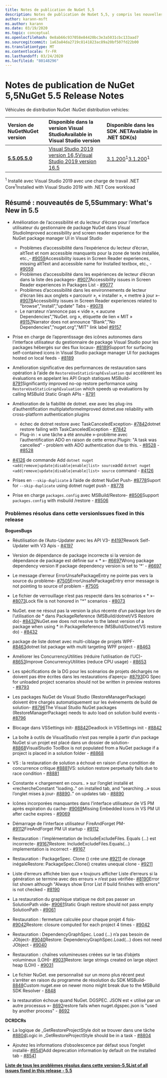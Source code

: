 ```yaml
---
title: Notes de publication de NuGet 5,5
description: Notes de publication de NuGet 5,5, y compris les nouvelles fonctionnalités, les correctifs de bogues et DCR.
author: karann-msft
ms.author: karann
ms.date: 03/19/2020
ms.topic: conceptual
ms.openlocfilehash: 0e8ab66c937058e84420bc3e3a5031cbc133aad7
ms.sourcegitcommit: 1a63a84da2719c8141823ac89a20bf507fd22b00
ms.translationtype: MT
ms.contentlocale: fr-FR
ms.lasthandoff: 03/24/2020
ms.locfileid: "80148296"
---
```

# <a name="nuget-55-release-notes"></a><span data-ttu-id="d43ac-103">Notes de publication de NuGet 5,5</span><span class="sxs-lookup"><span data-stu-id="d43ac-103">NuGet 5.5 Release Notes</span></span>

<span data-ttu-id="d43ac-104">Véhicules de distribution NuGet :</span><span class="sxs-lookup"><span data-stu-id="d43ac-104">NuGet distribution vehicles:</span></span>

| <span data-ttu-id="d43ac-105">Version de NuGet</span><span class="sxs-lookup"><span data-stu-id="d43ac-105">NuGet version</span></span> | <span data-ttu-id="d43ac-106">Disponible dans la version Visual Studio</span><span class="sxs-lookup"><span data-stu-id="d43ac-106">Available in Visual Studio version</span></span>| <span data-ttu-id="d43ac-107">Disponible dans les SDK .NET</span><span class="sxs-lookup"><span data-stu-id="d43ac-107">Available in .NET SDK(s)</span></span>|
|:---|:---|:---|
| [<span data-ttu-id="d43ac-108">**5.5.0**</span><span class="sxs-lookup"><span data-stu-id="d43ac-108">**5.5.0**</span></span>](https://nuget.org/downloads) | [<span data-ttu-id="d43ac-109">Visual Studio 2019 version 16,5</span><span class="sxs-lookup"><span data-stu-id="d43ac-109">Visual Studio 2019 version 16.5</span></span>](https://visualstudio.microsoft.com/downloads/) | <span data-ttu-id="d43ac-110">[3.1.200](https://dotnet.microsoft.com/download/dotnet-core/3.1)<sup>1</sup></span><span class="sxs-lookup"><span data-stu-id="d43ac-110">[3.1.200](https://dotnet.microsoft.com/download/dotnet-core/3.1)<sup>1</sup></span></span> |

<span data-ttu-id="d43ac-111"><sup>1</sup> Installé avec Visual Studio 2019 avec une charge de travail .NET Core</span><span class="sxs-lookup"><span data-stu-id="d43ac-111"><sup>1</sup>Installed with Visual Studio 2019 with .NET Core workload</span></span>

## <a name="summary-whats-new-in-55"></a><span data-ttu-id="d43ac-112">Résumé : nouveautés de 5,5</span><span class="sxs-lookup"><span data-stu-id="d43ac-112">Summary: What's New in 5.5</span></span>

* <span data-ttu-id="d43ac-113">Amélioration de l’accessibilité et du lecteur d’écran pour l’interface utilisateur du gestionnaire de package NuGet dans Visual Studio</span><span class="sxs-lookup"><span data-stu-id="d43ac-113">Improved accessibility and screen reader experience for the NuGet package manager UI in Visual Studio</span></span>
    * <span data-ttu-id="d43ac-114">Problèmes d’accessibilité dans l’expérience du lecteur d’écran, altText et nom accessible manquants pour la zone de texte installée, etc.,- [#9059](https://github.com/NuGet/Home/issues/9059)</span><span class="sxs-lookup"><span data-stu-id="d43ac-114">Accessibility issues in Screen Reader experiences, missing altText and accessible name for Installed textbox, etc., - [#9059](https://github.com/NuGet/Home/issues/9059)</span></span>
    * <span data-ttu-id="d43ac-115">Problèmes d’accessibilité dans les expériences de lecteur d’écran dans la liste des packages- [#9077](https://github.com/NuGet/Home/issues/9077)</span><span class="sxs-lookup"><span data-stu-id="d43ac-115">Accessibility issues in Screen Reader experiences in Packages List - [#9077](https://github.com/NuGet/Home/issues/9077)</span></span>
    * <span data-ttu-id="d43ac-116">Problèmes d’accessibilité dans les environnements de lecteur d’écran liés aux onglets « parcourir », « installer », « mettre à jour »- [#9078](https://github.com/NuGet/Home/issues/9078)</span><span class="sxs-lookup"><span data-stu-id="d43ac-116">Accessibility issues in Screen Reader experiences related to "browse","install","update" Tabs - [#9078](https://github.com/NuGet/Home/issues/9078)</span></span>
    * <span data-ttu-id="d43ac-117">Le narrateur n’annonce pas « vide », « aucune Dependencies","NuGet. org », étiquette de lien « MIT » [#9157](https://github.com/NuGet/Home/issues/9157)</span><span class="sxs-lookup"><span data-stu-id="d43ac-117">Narrator does not announce "Blank","No Dependencies","nuget.org","MIT" link label [#9157](https://github.com/NuGet/Home/issues/9157)</span></span>

* <span data-ttu-id="d43ac-118">Prise en charge de l’apprentissage des icônes autonomes dans l’interface utilisateur du gestionnaire de package Visual Studio pour les packages hébergés sur des flux locaux- [#8189](https://github.com/NuGet/Home/issues/8189)</span><span class="sxs-lookup"><span data-stu-id="d43ac-118">Support for surfacing self-contained icons in Visual Studio package manager UI for packages hosted on local feeds - [#8189](https://github.com/NuGet/Home/issues/8189)</span></span>

* <span data-ttu-id="d43ac-119">Amélioration significative des performances de restauration sans opération à l’aide de `RestoreUseStaticGraphEvaluation` qui accélèrent les évaluations en appelant les API Graph statiques MSBuild- [8791](https://github.com/NuGet/Home/issues/8791)</span><span class="sxs-lookup"><span data-stu-id="d43ac-119">Significantly improved no-op restore performance using `RestoreUseStaticGraphEvaluation` which speeds up evaluations by calling MSBuild Static Graph APIs - [8791](https://github.com/NuGet/Home/issues/8791)</span></span>

* <span data-ttu-id="d43ac-120">Amélioration de la fiabilité de dotnet. exe avec les plug-ins d’authentification multiplateforme</span><span class="sxs-lookup"><span data-stu-id="d43ac-120">Improved dotnet.exe reliability with cross-platform authentication plugins</span></span>
    * <span data-ttu-id="d43ac-121">échec de dotnet restore avec TaskCanceledException- [#7842](https://github.com/NuGet/Home/issues/7842)</span><span class="sxs-lookup"><span data-stu-id="d43ac-121">dotnet restore failing with TaskCanceledException - [#7842](https://github.com/NuGet/Home/issues/7842)</span></span>
    * <span data-ttu-id="d43ac-122">Plug-in : « une tâche a été annulée »-problème avec l’authentification ADO en raison de cette erreur.</span><span class="sxs-lookup"><span data-stu-id="d43ac-122">Plugin:  "A task was cancelled" - problem with ADO authentication due to this.</span></span><span data-ttu-id="d43ac-123"> - [#8528](https://github.com/NuGet/Home/issues/8528)</span><span class="sxs-lookup"><span data-stu-id="d43ac-123"> - [#8528](https://github.com/NuGet/Home/issues/8528)</span></span>

* <span data-ttu-id="d43ac-124">[#4126](https://github.com/NuGet/Home/issues/4126) de commande Add `dotnet nuget <add|remove|update|disable|enable|list> source`</span><span class="sxs-lookup"><span data-stu-id="d43ac-124">add `dotnet nuget <add|remove|update|disable|enable|list> source` command - [#4126](https://github.com/NuGet/Home/issues/4126)</span></span>

* <span data-ttu-id="d43ac-125">Prises en `--skip-duplicate` à l’aide de dotnet NuGet Push- [#8778](https://github.com/NuGet/Home/issues/8778)</span><span class="sxs-lookup"><span data-stu-id="d43ac-125">Suport for `--skip-duplicate`  using dotnet nuget push - [#8778](https://github.com/NuGet/Home/issues/8778)</span></span>

* <span data-ttu-id="d43ac-126">Prise en charge `packages.config` avec MSBuild/Restore- [#8506](https://github.com/NuGet/Home/issues/8506)</span><span class="sxs-lookup"><span data-stu-id="d43ac-126">Support `packages.config` with msbuild /restore - [#8506](https://github.com/NuGet/Home/issues/8506)</span></span>

### <a name="issues-fixed-in-this-release"></a><span data-ttu-id="d43ac-127">Problèmes résolus dans cette version</span><span class="sxs-lookup"><span data-stu-id="d43ac-127">Issues fixed in this release</span></span>

<span data-ttu-id="d43ac-128">**Bogues**</span><span class="sxs-lookup"><span data-stu-id="d43ac-128">**Bugs**</span></span>

* <span data-ttu-id="d43ac-129">Réutilisation de l’Auto-Updater avec les API V3- [#4197](https://github.com/NuGet/Home/issues/4197)</span><span class="sxs-lookup"><span data-stu-id="d43ac-129">Rework Self-Updater with V3 Apis - [#4197](https://github.com/NuGet/Home/issues/4197)</span></span>

* <span data-ttu-id="d43ac-130">Version de dépendance de package incorrecte si la version de dépendance de package est définie sur « \* »- [#6697](https://github.com/NuGet/Home/issues/6697)</span><span class="sxs-lookup"><span data-stu-id="d43ac-130">Wrong package dependency version If package dependency version is set to '\*' - [#6697](https://github.com/NuGet/Home/issues/6697)</span></span>

* <span data-ttu-id="d43ac-131">Le message d’erreur ErrorUnsafePackageEntry ne pointe pas vers la source du problème- [#7505](https://github.com/NuGet/Home/issues/7505)</span><span class="sxs-lookup"><span data-stu-id="d43ac-131">ErrorUnsafePackageEntry error message is not pointing to source of problem - [#7505](https://github.com/NuGet/Home/issues/7505)</span></span>

* <span data-ttu-id="d43ac-132">Le fichier de verrouillage n’est pas respecté dans les scénarios « \* »- [#8073](https://github.com/NuGet/Home/issues/8073)</span><span class="sxs-lookup"><span data-stu-id="d43ac-132">Lock file is not honored in "\*" scenarios  - [#8073](https://github.com/NuGet/Home/issues/8073)</span></span>

* <span data-ttu-id="d43ac-133">NuGet. exe ne résout pas la version la plus récente d’un package lors de l’utilisation de \* dans PackageReference (MSBuild/dotnet/VS Restore do)- [#8432](https://github.com/NuGet/Home/issues/8432)</span><span class="sxs-lookup"><span data-stu-id="d43ac-133">NuGet.exe does not resolve to the latest version of a package when using \* in PackageReference (MSBuild/Dotnet/VS restore do) - [#8432](https://github.com/NuGet/Home/issues/8432)</span></span>

* <span data-ttu-id="d43ac-134">package de liste dotnet avec multi-ciblage de projets WPF- [#8463](https://github.com/NuGet/Home/issues/8463)</span><span class="sxs-lookup"><span data-stu-id="d43ac-134">dotnet list package with multi targeting WPF project - [#8463](https://github.com/NuGet/Home/issues/8463)</span></span>

* <span data-ttu-id="d43ac-135">Améliorer les ConcurrencyUtilities (réduire l’utilisation de l’UC)- [#8653](https://github.com/NuGet/Home/issues/8653)</span><span class="sxs-lookup"><span data-stu-id="d43ac-135">Improve ConcurrencyUtilities (reduce CPU usage) - [#8653](https://github.com/NuGet/Home/issues/8653)</span></span>

* <span data-ttu-id="d43ac-136">Les spécifications de la DG pour les scénarios de projets déchargés ne doivent pas être écrites dans les restaurations d’aperçu- [#8793](https://github.com/NuGet/Home/issues/8793)</span><span class="sxs-lookup"><span data-stu-id="d43ac-136">DG Spec for unloaded project scenarios should not be written in preview restores - [#8793](https://github.com/NuGet/Home/issues/8793)</span></span>

* <span data-ttu-id="d43ac-137">Les packages NuGet de Visual Studio (RestoreManagerPackage) doivent être chargés automatiquement sur les événements de build de solution- [#8796](https://github.com/NuGet/Home/issues/8796)</span><span class="sxs-lookup"><span data-stu-id="d43ac-137">The Visual Studio NuGet packages (RestoreManagerPackage) needs to auto load on solution build events - [#8796](https://github.com/NuGet/Home/issues/8796)</span></span>

* <span data-ttu-id="d43ac-138">Blocage dans VSSettings init- [#8842](https://github.com/NuGet/Home/issues/8842)</span><span class="sxs-lookup"><span data-stu-id="d43ac-138">Deadlock in VSSettings init - [#8842](https://github.com/NuGet/Home/issues/8842)</span></span>

* <span data-ttu-id="d43ac-139">La boîte à outils de VisualStudio n’est pas remplie à partir d’un package NuGet si un projet est placé dans un dossier de solution- [#8868](https://github.com/NuGet/Home/issues/8868)</span><span class="sxs-lookup"><span data-stu-id="d43ac-139">VisualStudio ToolBox is not populated from a NuGet package if a project is placed in a solution folder - [#8868](https://github.com/NuGet/Home/issues/8868)</span></span>

* <span data-ttu-id="d43ac-140">VS : la restauration de solution a échoué en raison d’une condition de concurrence critique [#8881](https://github.com/NuGet/Home/issues/8881)</span><span class="sxs-lookup"><span data-stu-id="d43ac-140">VS:  solution restore perpetually fails due to race condition - [#8881](https://github.com/NuGet/Home/issues/8881)</span></span>

* <span data-ttu-id="d43ac-141">Constante « chargement en cours.. » sur l’onglet installé et «recherche</span><span class="sxs-lookup"><span data-stu-id="d43ac-141">Constant "loading.." on installed tab, and "searching</span></span> <term><span data-ttu-id="d43ac-142">..» sous l’onglet mises à jour- [#8890](https://github.com/NuGet/Home/issues/8890)</span><span class="sxs-lookup"><span data-stu-id="d43ac-142">.." on updates tab - [#8890](https://github.com/NuGet/Home/issues/8890)</span></span>

* <span data-ttu-id="d43ac-143">Icônes incorporées manquantes dans l’interface utilisateur de VS PM après expiration du cache- [#9069](https://github.com/NuGet/Home/issues/9069)</span><span class="sxs-lookup"><span data-stu-id="d43ac-143">Missing Embedded Icons in VS PM UI after cache expires - [#9069](https://github.com/NuGet/Home/issues/9069)</span></span>

* <span data-ttu-id="d43ac-144">Démarrage de l’interface utilisateur FireAndForget PM- [#9112](https://github.com/NuGet/Home/issues/9112)</span><span class="sxs-lookup"><span data-stu-id="d43ac-144">FireAndForget PM UI startup - [#9112](https://github.com/NuGet/Home/issues/9112)</span></span>

* <span data-ttu-id="d43ac-145">Restauration : l’implémentation de IncludeExcludeFiles. Equals (...) est incorrecte- [#9167](https://github.com/NuGet/Home/issues/9167)</span><span class="sxs-lookup"><span data-stu-id="d43ac-145">Restore: IncludeExcludeFiles.Equals(...) implementation is incorrect - [#9167](https://github.com/NuGet/Home/issues/9167)</span></span>

* <span data-ttu-id="d43ac-146">Restauration : PackageSpec. Clone () crée une [#9211](https://github.com/NuGet/Home/issues/9211) de clonage inégale</span><span class="sxs-lookup"><span data-stu-id="d43ac-146">Restore: PackageSpec.Clone() creates unequal clone - [#9211](https://github.com/NuGet/Home/issues/9211)</span></span>

* <span data-ttu-id="d43ac-147">Liste d’erreurs affichée bien que « toujours afficher Liste d’erreurs si la génération se termine avec des erreurs » n’est pas vérifiée- [#8190](https://github.com/NuGet/Home/issues/8190)</span><span class="sxs-lookup"><span data-stu-id="d43ac-147">Error list shown although "Always show Error List if build finishes with errors" is not checked - [#8190](https://github.com/NuGet/Home/issues/8190)</span></span>

* <span data-ttu-id="d43ac-148">La restauration du graphique statique ne doit pas passer un SolutionPath vide- [#9061](https://github.com/NuGet/Home/issues/9061)</span><span class="sxs-lookup"><span data-stu-id="d43ac-148">Static Graph restore should not pass empty SolutionPath - [#9061](https://github.com/NuGet/Home/issues/9061)</span></span>

* <span data-ttu-id="d43ac-149">Restauration : fermeture calculée pour chaque projet 4 fois- [#9042](https://github.com/NuGet/Home/issues/9042)</span><span class="sxs-lookup"><span data-stu-id="d43ac-149">Restore: closure computed for each project 4 times - [#9042](https://github.com/NuGet/Home/issues/9042)</span></span>

* <span data-ttu-id="d43ac-150">Restauration : DependencyGraphSpec. Load (...) n’a pas besoin de JObject- [#9040](https://github.com/NuGet/Home/issues/9040)</span><span class="sxs-lookup"><span data-stu-id="d43ac-150">Restore: DependencyGraphSpec.Load(...) does not need JObject - [#9040](https://github.com/NuGet/Home/issues/9040)</span></span>

* <span data-ttu-id="d43ac-151">Restauration : chaînes volumineuses créées sur le tas d’objets volumineux (LOH)- [#9031](https://github.com/NuGet/Home/issues/9031)</span><span class="sxs-lookup"><span data-stu-id="d43ac-151">Restore: large strings created on large object heap (LOH) - [#9031](https://github.com/NuGet/Home/issues/9031)</span></span>

* <span data-ttu-id="d43ac-152">Le fichier NuGet. exe personnalisé sur un mono plus récent peut s’arrêter en raison du programme de résolution du SDK MSBuild- [8848](https://github.com/NuGet/Home/issues/8848)</span><span class="sxs-lookup"><span data-stu-id="d43ac-152">Custom nuget.exe on newer mono might break due to the MSBuild SDK Resolver - [8848](https://github.com/NuGet/Home/issues/8848)</span></span>

* <span data-ttu-id="d43ac-153">la restauration échoue quand NuGet. DGSPEC. JSON est « utilisé par un autre processus »- [8692](https://github.com/NuGet/Home/issues/8692)</span><span class="sxs-lookup"><span data-stu-id="d43ac-153">restore fails when nuget.dgspec.json is "used by another process" - [8692](https://github.com/NuGet/Home/issues/8692)</span></span>

<span data-ttu-id="d43ac-154">**DCR**</span><span class="sxs-lookup"><span data-stu-id="d43ac-154">**DCRs**</span></span>

* <span data-ttu-id="d43ac-155">La logique de _GetRestoreProjectStyle doit se trouver dans une tâche [#8804](https://github.com/NuGet/Home/issues/8804)</span><span class="sxs-lookup"><span data-stu-id="d43ac-155">Logic in _GetRestoreProjectStyle should be in a task - [#8804](https://github.com/NuGet/Home/issues/8804)</span></span>

* <span data-ttu-id="d43ac-156">Ajoutez les informations d’obsolescence par défaut sous l’onglet installé- [#8541](https://github.com/NuGet/Home/issues/8541)</span><span class="sxs-lookup"><span data-stu-id="d43ac-156">Add deprecation information by default on the installed tab - [#8541](https://github.com/NuGet/Home/issues/8541)</span></span>

<span data-ttu-id="d43ac-157">**[Liste de tous les problèmes résolus dans cette version-5,5](https://app.zenhub.com/workspaces/nuget-client-team-55aec9a240305cf007585881/reports/release?release=5e0e5fbd021f7aa0ec95db18)**</span><span class="sxs-lookup"><span data-stu-id="d43ac-157">**[List of all issues fixed in this release - 5.5](https://app.zenhub.com/workspaces/nuget-client-team-55aec9a240305cf007585881/reports/release?release=5e0e5fbd021f7aa0ec95db18)**</span></span>
